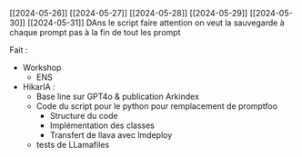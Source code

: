 [[2024-05-26]]
[[2024-05-27]]
[[2024-05-28]]
[[2024-05-29]]
[[2024-05-30]]
[[2024-05-31]]
DAns le script faire attention on veut la sauvegarde à chaque prompt pas à la fin de tout les prompt

Fait :
 - Workshop
	 - ENS
 - HikarIA : 
	 - Base line sur GPT4o & publication Arkindex
	 - Code du script pour le python pour remplacement de promptfoo
		 - Structure du code
		 - Implémentation des classes
		 - Transfert de llava avec lmdeploy
	 - tests de LLamafiles